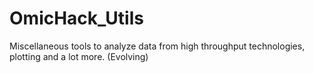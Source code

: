 # OmicHack_Utils
Miscellaneous tools to analyze data from high throughput technologies, plotting and a lot more. (Evolving)
